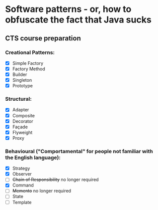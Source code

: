 # Software patterns - or, how to obfuscate the fact that Java sucks
## CTS course preparation

### Creational Patterns:
 - [x] Simple Factory
 - [x] Factory Method
 - [x] Builder
 - [x] Singleton
 - [x] Prototype

### Structural:
 - [x] Adapter
 - [x] Composite
 - [x] Decorator
 - [x] Façade
 - [x] Flyweight
 - [x] Proxy

### Behavioural ("Comportamental" for people not familiar with the English language):
 - [x] Strategy
 - [x] Observer
 - [ ] ~~Chain of Responsibility~~ no longer required
 - [x] Command
 - [ ] ~~Memento~~ no longer required
 - [ ] State
 - [ ] Template